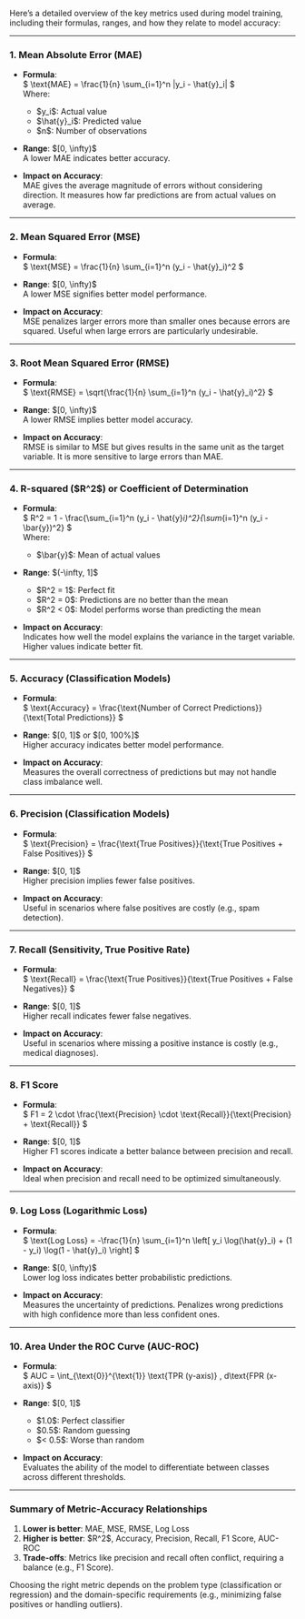 Here’s a detailed overview of the key metrics used during model training, including their formulas, ranges, and how they relate to model accuracy:

---

### 1. **Mean Absolute Error (MAE)**  

- **Formula**:  
  $
  \text{MAE} = \frac{1}{n} \sum_{i=1}^n |y_i - \hat{y}_i|
  $  
  Where:  
  - \$y_i$: Actual value  
  - \$\hat{y}_i$: Predicted value  
  - \$n$: Number of observations  

- **Range**: \$[0, \infty)$  
  A lower MAE indicates better accuracy.

- **Impact on Accuracy**:  
  MAE gives the average magnitude of errors without considering direction. It measures how far predictions are from actual values on average.

---

### 2. **Mean Squared Error (MSE)**  

- **Formula**:  
  $
  \text{MSE} = \frac{1}{n} \sum_{i=1}^n (y_i - \hat{y}_i)^2
  $

- **Range**: \$[0, \infty)$  
  A lower MSE signifies better model performance.

- **Impact on Accuracy**:  
  MSE penalizes larger errors more than smaller ones because errors are squared. Useful when large errors are particularly undesirable.

---

### 3. **Root Mean Squared Error (RMSE)**  

- **Formula**:  
  $
  \text{RMSE} = \sqrt{\frac{1}{n} \sum_{i=1}^n (y_i - \hat{y}_i)^2}
  $

- **Range**: \$[0, \infty)$  
  A lower RMSE implies better model accuracy.

- **Impact on Accuracy**:  
  RMSE is similar to MSE but gives results in the same unit as the target variable. It is more sensitive to large errors than MAE.

---

### 4. **R-squared (\$R^2$) or Coefficient of Determination**  

- **Formula**:  
  $
  R^2 = 1 - \frac{\sum_{i=1}^n (y_i - \hat{y}_i)^2}{\sum_{i=1}^n (y_i - \bar{y})^2}
  $  
  Where:  
  - \$\bar{y}$: Mean of actual values  

- **Range**: \$(-\infty, 1]$  
  - \$R^2 = 1$: Perfect fit  
  - \$R^2 = 0$: Predictions are no better than the mean  
  - \$R^2 < 0$: Model performs worse than predicting the mean  

- **Impact on Accuracy**:  
  Indicates how well the model explains the variance in the target variable. Higher values indicate better fit.

---

### 5. **Accuracy (Classification Models)**  

- **Formula**:  
  $
  \text{Accuracy} = \frac{\text{Number of Correct Predictions}}{\text{Total Predictions}}
  $

- **Range**: \$[0, 1]$ or \$[0, 100\%]$  
  Higher accuracy indicates better model performance.

- **Impact on Accuracy**:  
  Measures the overall correctness of predictions but may not handle class imbalance well.

---

### 6. **Precision (Classification Models)**  

- **Formula**:  
  $
  \text{Precision} = \frac{\text{True Positives}}{\text{True Positives + False Positives}}
  $

- **Range**: \$[0, 1]$  
  Higher precision implies fewer false positives.

- **Impact on Accuracy**:  
  Useful in scenarios where false positives are costly (e.g., spam detection).

---

### 7. **Recall (Sensitivity, True Positive Rate)**  

- **Formula**:  
  $
  \text{Recall} = \frac{\text{True Positives}}{\text{True Positives + False Negatives}}
  $

- **Range**: \$[0, 1]$  
  Higher recall indicates fewer false negatives.

- **Impact on Accuracy**:  
  Useful in scenarios where missing a positive instance is costly (e.g., medical diagnoses).

---

### 8. **F1 Score**  

- **Formula**:  
  $
  F1 = 2 \cdot \frac{\text{Precision} \cdot \text{Recall}}{\text{Precision} + \text{Recall}}
  $

- **Range**: \$[0, 1]$  
  Higher F1 scores indicate a better balance between precision and recall.

- **Impact on Accuracy**:  
  Ideal when precision and recall need to be optimized simultaneously.

---

### 9. **Log Loss (Logarithmic Loss)**  

- **Formula**:  
  $
  \text{Log Loss} = -\frac{1}{n} \sum_{i=1}^n \left[ y_i \log(\hat{y}_i) + (1 - y_i) \log(1 - \hat{y}_i) \right]
  $

- **Range**: \$[0, \infty)$  
  Lower log loss indicates better probabilistic predictions.

- **Impact on Accuracy**:  
  Measures the uncertainty of predictions. Penalizes wrong predictions with high confidence more than less confident ones.

---

### 10. **Area Under the ROC Curve (AUC-ROC)**  

- **Formula**:  
  $
  AUC = \int_{\text{0}}^{\text{1}} \text{TPR (y-axis)} \, d\text{FPR (x-axis)}
  $  

- **Range**: \$[0, 1]$  
  - \$1.0$: Perfect classifier  
  - \$0.5$: Random guessing  
  - \$< 0.5$: Worse than random  

- **Impact on Accuracy**:  
  Evaluates the ability of the model to differentiate between classes across different thresholds.

---

### Summary of Metric-Accuracy Relationships

1. **Lower is better**: MAE, MSE, RMSE, Log Loss  
2. **Higher is better**: \$R^2$, Accuracy, Precision, Recall, F1 Score, AUC-ROC  
3. **Trade-offs**: Metrics like precision and recall often conflict, requiring a balance (e.g., F1 Score).  

Choosing the right metric depends on the problem type (classification or regression) and the domain-specific requirements (e.g., minimizing false positives or handling outliers).
